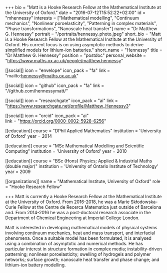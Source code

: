 +++
bio = "Matt is a Hooke Research Fellow at the Mathematical Institute at the University of Oxford."
date = "2016-07-12T15:52:22+02:00"
id = "mhennessy"
interests = ["Mathematical modelling", "Continuum mechanics", "Nonlinear poroelasticity", "Patterning in complex materials", "Phase transformations", "Nanoscale heat transfer"]
name = "Dr Matthew G. Hennessy"
portrait = "/portraits/hennessy_photo.jpeg"
short_bio = "Matt is a Hooke Research Fellow at the Mathematical Institute at the University of Oxford. His current focus is on using asymptotic methods to derive simplified models for lithium-ion batteries."
short_name = "Hennessy"
title = "Dr Matthew G. Hennessy"
position = "postdoc"
personal_website = "https://www.maths.ox.ac.uk/people/matthew.hennessy"

[[social]]
    icon = "envelope"
    icon_pack = "fa"
    link = "mailto:hennessy@maths.ox.ac.uk"

[[social]]
    icon = "github"
    icon_pack = "fa"
    link = "//github.com/hennessymatt/"

[[social]]
    icon = "researchgate"
    icon_pack = "ai"
    link = "https://www.researchgate.net/profile/Matthew_Hennessy3"

[[social]]
    icon = "orcid"
    icon_pack = "ai"   
    link = "https://orcid.org/0000-0002-5928-6256"


[[education]]
    course = "DPhil Applied Mathematics"
    institution = 'University of Oxford'
    year = 2014

[[education]]
    course = "MSc Mathematical Modelling and Scientific Computing"
    institution = 'University of Oxford'
    year = 2010

[[education]]
    course = "BSc (Hons) Physics; Applied & Industrial Maths (double major)"
    institution = 'University of Ontario Institute of Technology'
    year = 2009

[[organizations]]
    name = "Mathematical Institute, University of Oxford"
    role = "Hooke Research Fellow"

+++
Matt is currently a Hooke Research Fellow at the Mathematical Institute at the University of Oxford. From 2016-2018, he was a Marie Skłodowska-Curie Fellow at the Centre de Recerca Matematica just outside of Barcelona and. From 2014-2016 he was a post-doctoral research associate in the Department of Chemical Engineering at Imperial College London.

Matt is interested in developing mathematical models of physical systems involving continuum mechanics, heat and mass transport, and interfacial phenomena. Once a suitable model has been formulated, it is analysed using a combination of asymptotic and numerical methods. He has particular interest in structure formation in complex media; instability-driven patterning; nonlinear poroelasticity; swelling of hydrogels and polymer networks; surface growth; nanoscale heat transfer and phase change; and lithium-ion battery modelling.

